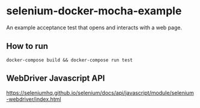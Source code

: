 # selenium-docker-mocha-example

An example acceptance test that opens and interacts with a web page.

## How to run

`docker-compose build && docker-compose run test`

## WebDriver Javascript API

https://seleniumhq.github.io/selenium/docs/api/javascript/module/selenium-webdriver/index.html
